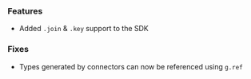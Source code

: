### Features

- Added `.join` & `.key` support to the SDK

### Fixes

- Types generated by connectors can now be referenced using `g.ref`
